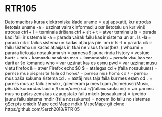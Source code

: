 # RTR105
Datormacibas kursa elektroniska klade
uname = ļauj apskatit, kur atrodas lietotajs
uname -a = uzzinat vairak informaciju par lietotaju un kur viņš atrodas
ctrl + l = terminala tirišana
ctrl + alt + t = atver terminalu
ls = parada kadi faili ir sistema
ls -a = parada vairak failu kas ir sistema un ar .
ls -la = parada cik ir failus sistema un kadas atļaujas pie tam ir 
ls -l = parada cik ir failu sistema un kadas atļaujas ir, tikai ne visus failus(bez .)
whoami = parada lietotaja nosaukumu
sh = parnesa $ jauna rinda
history = vesture
burts + tab = komandu saraksts
man + komanda(ls) = parada visu,kas var darit ar šo komandu
who = var uzzinat kas es esmu
pwd = var uzzinat musu vietu
firefox & = atver Firefox
echo $0
$ = atslegas
cd + (faila nosaukums) = parnes mus pieprasita faila
cd home/ = parnes mus home 
cd / = parnes mus paša sakuma sistema
cd . = atstāj mus taja faila kur mes esam
cd .. = parnes mus uz failu zemākk, (piemeram ja mes bijam /home/user/Music, pēc šis komandas busim /home/user)
cd ~/(failanosaukums) = var parnest mus no pašas zemakas uz augstako failu
mkdir (nosaukums) = izveido jaunu failu sistema
rmdir (faila nosaukums) = noņem šo failu no sistemas
gScripts
cmkdir Mape
ccd Mape
 mdkir MapeMape
 git clone https:/github.com/Serzh2018/RTR105 
